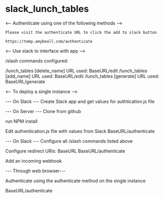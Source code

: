 # slack_lunch_tables

<-- Authenticate using one of the following methods -->

	Please visit the authenticate URL to click the add to slack button

	https://temp.amybeall.com/authenticate

<-- Use slack to interface with app -->

/slash commands configured:

/lunch_tables [delete_name]
	URL used: BaseURL/edit
/lunch_tables [add_name]
	URL used: BaseURL/edit
/lunch_tables [generate]
	URL used: BaseURL/generate
	

<-- To deploy a single instance -->

--- On Slack ---
Create Slack app and get values for authtication.js file

--- On Server ---
Clone from github

run NPM install

Edit authentication.js file with values from Slack
	BaseURL/authenticate

--- On Slack ---
Configure all /slash commands listed above

Configure redirect URIs:
	BaseURL
	BaseURL/authenticate

Add an incoming webhook	

--- Through web browser---

Authenticate using the authenticate method on the single instance

BaseURL/authenticate